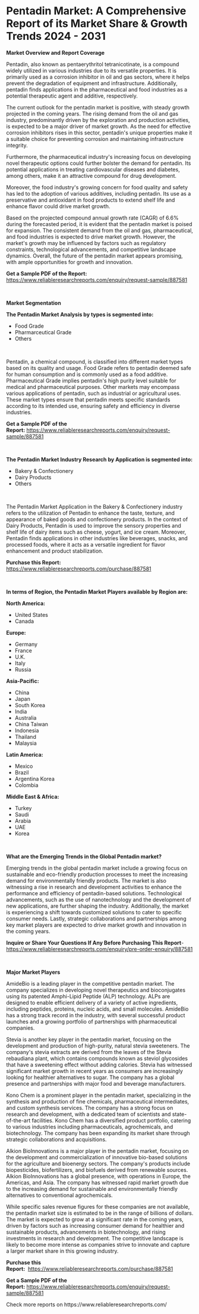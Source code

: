 <p><h1>Pentadin Market: A Comprehensive Report of its Market Share & Growth Trends 2024 - 2031</h1></p><p><strong>Market Overview and Report Coverage</strong></p>
<p><p>Pentadin, also known as pentaerythritol tetranicotinate, is a compound widely utilized in various industries due to its versatile properties. It is primarily used as a corrosion inhibitor in oil and gas sectors, where it helps prevent the degradation of equipment and infrastructure. Additionally, pentadin finds applications in the pharmaceutical and food industries as a potential therapeutic agent and additive, respectively.</p><p>The current outlook for the pentadin market is positive, with steady growth projected in the coming years. The rising demand from the oil and gas industry, predominantly driven by the exploration and production activities, is expected to be a major driver of market growth. As the need for effective corrosion inhibitors rises in this sector, pentadin's unique properties make it a suitable choice for preventing corrosion and maintaining infrastructure integrity.</p><p>Furthermore, the pharmaceutical industry's increasing focus on developing novel therapeutic options could further bolster the demand for pentadin. Its potential applications in treating cardiovascular diseases and diabetes, among others, make it an attractive compound for drug development.</p><p>Moreover, the food industry's growing concern for food quality and safety has led to the adoption of various additives, including pentadin. Its use as a preservative and antioxidant in food products to extend shelf life and enhance flavor could drive market growth.</p><p>Based on the projected compound annual growth rate (CAGR) of 6.6% during the forecasted period, it is evident that the pentadin market is poised for expansion. The consistent demand from the oil and gas, pharmaceutical, and food industries is expected to drive market growth. However, the market's growth may be influenced by factors such as regulatory constraints, technological advancements, and competitive landscape dynamics. Overall, the future of the pentadin market appears promising, with ample opportunities for growth and innovation.</p></p>
<p><strong>Get a Sample PDF of the Report:</strong> <a href="https://www.reliableresearchreports.com/enquiry/request-sample/887581">https://www.reliableresearchreports.com/enquiry/request-sample/887581</a></p>
<p>&nbsp;</p>
<p><strong>Market Segmentation</strong></p>
<p><strong>The Pentadin Market Analysis by types is segmented into:</strong></p>
<p><ul><li>Food Grade</li><li>Pharmarceutical Grade</li><li>Others</li></ul></p>
<p>&nbsp;</p>
<p><p>Pentadin, a chemical compound, is classified into different market types based on its quality and usage. Food Grade refers to pentadin deemed safe for human consumption and is commonly used as a food additive. Pharmaceutical Grade implies pentadin's high purity level suitable for medical and pharmaceutical purposes. Other markets may encompass various applications of pentadin, such as industrial or agricultural uses. These market types ensure that pentadin meets specific standards according to its intended use, ensuring safety and efficiency in diverse industries.</p></p>
<p><strong>Get a Sample PDF of the Report:</strong>&nbsp;<a href="https://www.reliableresearchreports.com/enquiry/request-sample/887581">https://www.reliableresearchreports.com/enquiry/request-sample/887581</a></p>
<p>&nbsp;</p>
<p><strong>The Pentadin Market Industry Research by Application is segmented into:</strong></p>
<p><ul><li>Bakery & Confectionery</li><li>Dairy Products</li><li>Others</li></ul></p>
<p>&nbsp;</p>
<p><p>The Pentadin Market Application in the Bakery & Confectionery industry refers to the utilization of Pentadin to enhance the taste, texture, and appearance of baked goods and confectionery products. In the context of Dairy Products, Pentadin is used to improve the sensory properties and shelf life of dairy items such as cheese, yogurt, and ice cream. Moreover, Pentadin finds applications in other industries like beverages, snacks, and processed foods, where it acts as a versatile ingredient for flavor enhancement and product stabilization.</p></p>
<p><strong>Purchase this Report:</strong>&nbsp; <a href="https://www.reliableresearchreports.com/purchase/887581">https://www.reliableresearchreports.com/purchase/887581</a></p>
<p>&nbsp;</p>
<p><strong>In terms of Region, the Pentadin Market Players available by Region are:</strong></p>
<p>
    <p> <strong> North America: </strong>
        <ul>
            <li>United States</li>
            <li>Canada</li>
        </ul>
        </p> 
    <p> <strong> Europe: </strong>
        <ul>
            <li>Germany</li>
            <li>France</li>
            <li>U.K.</li>
            <li>Italy</li>
            <li>Russia</li>
        </ul>
        </p> 
    <p> <strong> Asia-Pacific: </strong>
        <ul>
            <li>China</li>
            <li>Japan</li>
            <li>South Korea</li>
            <li>India</li>
            <li>Australia</li>
            <li>China Taiwan</li>
            <li>Indonesia</li>
            <li>Thailand</li>
            <li>Malaysia</li>
        </ul>
        </p> 
    <p> <strong> Latin America: </strong>
        <ul>
            <li>Mexico</li>
            <li>Brazil</li>
            <li>Argentina Korea</li>
            <li>Colombia</li>
        </ul>
        </p> 
    <p> <strong> Middle East & Africa: </strong>
        <ul>
            <li>Turkey</li>
            <li>Saudi</li>
            <li>Arabia</li>
            <li>UAE</li>
            <li>Korea</li>
        </ul>
    </p>
    </p>
<p>&nbsp;</p>
<p><strong>What are the Emerging Trends in the Global Pentadin market?</strong></p>
<p><p>Emerging trends in the global pentadin market include a growing focus on sustainable and eco-friendly production processes to meet the increasing demand for environmentally friendly products. The market is also witnessing a rise in research and development activities to enhance the performance and efficiency of pentadin-based solutions. Technological advancements, such as the use of nanotechnology and the development of new applications, are further shaping the industry. Additionally, the market is experiencing a shift towards customized solutions to cater to specific consumer needs. Lastly, strategic collaborations and partnerships among key market players are expected to drive market growth and innovation in the coming years.</p></p>
<p><strong>Inquire or Share Your Questions If Any Before Purchasing This Report</strong>- <a href="https://www.reliableresearchreports.com/enquiry/pre-order-enquiry/887581">https://www.reliableresearchreports.com/enquiry/pre-order-enquiry/887581</a></p>
<p>&nbsp;</p>
<p><strong>Major Market Players</strong></p>
<p><p>AmideBio is a leading player in the competitive pentadin market. The company specializes in developing novel therapeutics and bioconjugates using its patented Amphi-Lipid Peptide (ALP) technology. ALPs are designed to enable efficient delivery of a variety of active ingredients, including peptides, proteins, nucleic acids, and small molecules. AmideBio has a strong track record in the industry, with several successful product launches and a growing portfolio of partnerships with pharmaceutical companies. </p><p>Stevia is another key player in the pentadin market, focusing on the development and production of high-purity, natural stevia sweeteners. The company's stevia extracts are derived from the leaves of the Stevia rebaudiana plant, which contains compounds known as steviol glycosides that have a sweetening effect without adding calories. Stevia has witnessed significant market growth in recent years as consumers are increasingly looking for healthier alternatives to sugar. The company has a global presence and partnerships with major food and beverage manufacturers.</p><p>Kono Chem is a prominent player in the pentadin market, specializing in the synthesis and production of fine chemicals, pharmaceutical intermediates, and custom synthesis services. The company has a strong focus on research and development, with a dedicated team of scientists and state-of-the-art facilities. Kono Chem has a diversified product portfolio, catering to various industries including pharmaceuticals, agrochemicals, and biotechnology. The company has been expanding its market share through strategic collaborations and acquisitions.</p><p>Alkion BioInnovations is a major player in the pentadin market, focusing on the development and commercialization of innovative bio-based solutions for the agriculture and bioenergy sectors. The company's products include biopesticides, biofertilizers, and biofuels derived from renewable sources. Alkion BioInnovations has a global presence, with operations in Europe, the Americas, and Asia. The company has witnessed rapid market growth due to the increasing demand for sustainable and environmentally friendly alternatives to conventional agrochemicals.</p><p>While specific sales revenue figures for these companies are not available, the pentadin market size is estimated to be in the range of billions of dollars. The market is expected to grow at a significant rate in the coming years, driven by factors such as increasing consumer demand for healthier and sustainable products, advancements in biotechnology, and rising investments in research and development. The competitive landscape is likely to become more intense as companies strive to innovate and capture a larger market share in this growing industry.</p></p>
<p><strong>Purchase this Report:</strong>&nbsp;&nbsp;<a href="https://www.reliableresearchreports.com/purchase/887581">https://www.reliableresearchreports.com/purchase/887581</a></p>
<p></p>
<p><strong>Get a Sample PDF of the Report:</strong>&nbsp;<a href="https://www.reliableresearchreports.com/enquiry/request-sample/887581">https://www.reliableresearchreports.com/enquiry/request-sample/887581</a></p>
<p>Check more reports on https://www.reliableresearchreports.com/</p>